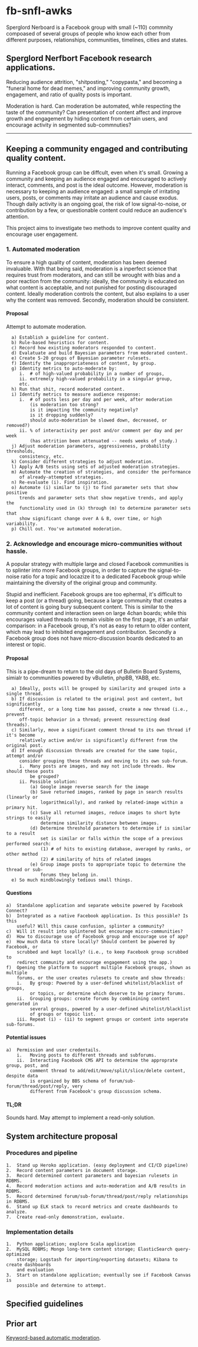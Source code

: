 # fb-snfl-awks

Sperglord Nerboard is a Facebook group with small (~110) commnity compoased
of several groups of people who know each other from different purposes, 
relationships, communities, timelines, cities and states.

## Sperglord Nerfbort Facebook research applications.

Reducing audience attrition, "shitposting," "copypasta," and becoming a
"funeral home for dead memes," and improving community growth, engagement,
and ratio of quality posts is important. 

Moderation is hard. Can moderation be automated, while respecting the taste
of the community? Can presentation of content affect and improve growth and
engagement by hiding content from certain users, and encourage activity in
segmented sub-commnuties? 

---

## Keeping a community engaged and contributing quality content.

Running a Facebook group can be diffcult, even when it's small. Growing a
community and keeping an audience engaged and encouraged to actively
interact, comments, and post is the ideal outcome. However, moderation is
necessary to keeping an audience engaged: a small sample of irritating
users, posts, or comments may irritate an audience and cause exodus. Though
daily activity is an ongoing goal, the risk of low signal-to-noise, or
contribution by a few, or questionable content could reduce an audience's
attention.

This project aims to investigate two methods to improve content quality and
encourage user engagement.

### 1. Automated moderation

To ensure a high quality of content, moderation has been deemed invaluable.
With that being said, moderation is a inperfect science that requires trust
from moderators, and can still be wrought with bias and a poor reaction from
the community: ideally, the community is educated on what content is acceptable,
and not punished for posting discouraged content. Ideally moderation controls
the content, but also explains to a user why the content was removed. Secondly,
moderation should be consistent. 

#### Proposal

Attempt to automate moderation.

      a) Establish a guideline for content.
      b) Rule-based heuristics for content.
      c) Record how existing moderators responded to content.
      d) Evalatuate and build Bayesian parameters from moderated content.
      e) Create 5-20 groups of Bayesian parameter rulesets.
      f) Identify the inappropriateness of content, by group.
      g) Identity metrics to auto-moderate by: 
         i.  # of high-valued probability in a number of groups,
         ii. extremely high-valued probability in a singular group,
         etc.
      h) Run that shit, record moderated content.
      i) Identify metrics to measure audience response:
         i.  # of posts less per day and per week, after moderation
             (is moderation too strong?
             is it impacting the community negatively?
             is it dropping suddenly?
             should auto-moderation be slowed down, decreased, or removed?)
         ii. % of interactivity per post and/or comment per day and per week
             (has attrition been attenuated -- needs weeks of study.)
      j) Adjust moderation parameters, aggressiveness, probability thresholds,
         consistency, etc.
      k) Consider different strategies to adjust moderation.
      l) Apply A/B tests using sets of adjusted moderation strategies.
      m) Automate the creation of strategies, and consider the performance 
         of already-attempted strategies.
      n) Re-evaluate (i). Find inspiration.
      o) Automate (i) similar to (j) to find parameter sets that show positive
         trends and parameter sets that show negative trends, and apply the
         functionality used in (k) through (m) to determine parameter sets that
         show significant change over A & B, over time, or high variability.
      p) Chill out. You've automated moderation.
  
### 2. Acknowledge and encourage micro-communities without hassle.

A popular strategy with multiple large and closed Facebook communities is
to splinter into more Facebook groups, in order to capture the signal-to-
noise ratio for a topic and locazize it to a dedicated Facebook group while
maintaining the diversity of the original group and community.

Stupid and inefficient. Facebook groups are too ephermal, it's difficult to
keep a post (or a thread) going, because a large community that creates a 
lot of content is going bury subsequent content. This is similar to the 
community content and interaction seen on large 4chan boards; while this
encourages valued threads to remain visible on the first page, it's an unfair
comparison: in a Facebook group, it's not as easy to return to older content,
which may lead to inhibited engagement and contribution. Secondly a Facebook
group does not have micro-discussion boards dedicated to an interest or
topic.

#### Proposal

This is a pipe-dream to return to the old days of Bulletin Board Systems,
simialr to communities powered by vBulletin, phpBB, YABB, etc.

      a) Ideally, posts will be grouped by similarity and grouped into a single thread.
      b) If discussion is related to the original post and content, but significantly
         different, or a long time has passed, create a new thread (i.e., prevent
         off-topic behavior in a thread; prevent ressurecting dead threads).
      c) Similarly, move a significant comment thread to its own thread if it's become
         relatively active and/or is significantly different from the original post.
      d) If enough discussion threads are created for the same topic, attempt and/or
         consider grouping these threads and moving to its own sub-forum.
         i.  Many posts are images, and may not include threads. How should these posts
             be grouped? 
         ii. Possible solution:  
             (a) Google image reverse search for the image
             (b) Save returned images, ranked by page in search results (linearly or
                 logarithmically), and ranked by related-image within a primary hit.
             (c) Save all returned images, reduce images to short byte strings to easily
                 determine similarity distance between images.
             (d) Determine threshold parameters to determine if is similar to a result
                 set is similar or falls within the scope of a previous performed search:
                 (1) # of hits to existing database, averaged by ranks, or other method
                 (2) # similarity of hits of related images
             (e) Group image posts to appropriate topic to determine the thread or sub-
                 forums they belong in.
      e) So much mindblowingly tedious small things.
      
#### Questions

    a)  Standalone application and separate website powered by Facebook Connect?
    b)  Integrated as a native Facebook application. Is this possible? Is this 
        useful? Will this cause confusion, splinter a community?
    c)  Will it result into splintered but encourage micro-communities?
    d)  How to discourage use of Facebook group and encourage use of app?
    e)  How much data to store locally? Should content be powered by Facebook, or
        scrubbed and kept locally? (i.e., to keep Facebook group scrubbed to
        redirect community and encourage engagement using the app.)
    f)  Opening the platform to support multiple Facebook groups, shown as multiple
        forums, or the user creates rulesets to create and show threads:
        i.   By group: Powered by a user-defined whitelist/blacklist of groups,
             or topics, or determine which deserve to be primary forums.
        ii.  Grouping groups: create forums by combinining content generated in 
             several groups, powered by a user-defined whitelist/blacklist
             of groups or topoic list.
        iii. Repeat (i) - (ii) to segment groups or content into seperate sub-forums.

#### Potential issues

    a)  Permission and user credentails.
        i.   Moving posts to different threads and subforums.
        ii.  Interacting Facebook CMS API to determine the approprate group, post, and
             comment thread to add/edit/move/split/slice/delete content, despite data 
             is organized by BBS schema of forum/sub-forum/thread/post/reply, very 
             different from Facebook's group discussion schema.

#### TL;DR

Sounds hard. May attempt to implement a read-only solution.
  
## System architecture proposal

### Procedures and pipeline

    1.  Stand up Heroko application. (easy deployment and CI/CD pipeline)
    2.  Record content parameters in document storage.
    3.  Record determined content parameters and bayesian rulesets in RDBMS.
    4.  Record moderation actions and auto-moderation and A/B results in RDBMS.
    5.  Record determined forum/sub-forum/thread/post/reply relationships in RDBMS.
    6.  Stand up ELK stack to record metrics and create dashboards to analyze.
    7.  Create read-only demonstration, evaluate.

### Implementation details

    1.  Python application; explore Scala application
    2.  MySQL RDBMS; Mongo long-term content storage; ElasticSearch query-optimized
        storage; Logstash for importing/exporting datasets; Kibana to create dashboards
        and evaluation
    3.  Start on standalone application; eventually see if Facebook Canvas is 
        possible and determine to attempt.
        
## Specified guidelines

## Prior art

[Keyword-based automatic moderation](https://www.agorapulse.com/features/facebook-automatic-moderation-tools).
